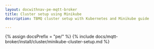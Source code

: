 ```yaml
---
layout: docwithnav-pe-mqtt-broker
title: Cluster setup using Minikube
description: TBMQ cluster setup with Kubernetes and Minikube guide

---
```


{% assign docsPrefix = "pe/" %}
{% include docs/mqtt-broker/install/cluster/minikube-cluster-setup.md %}
